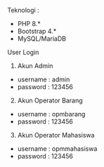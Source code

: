 Teknologi : 
- PHP 8.*
- Bootstrap 4.*
- MySQL/MariaDB

User Login
1. Akun Admin
- username : admin
- password : 123456

2. Akun Operator Barang
- username : opmbarang
- password : 123456

3. Akun Operator Mahasiswa
- username : opmmahasiswa
- password : 123456